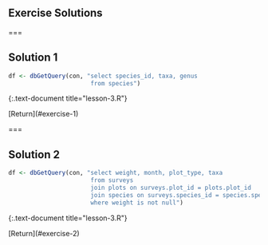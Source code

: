 ---
---

## Exercise Solutions

===

## Solution 1


~~~r
df <- dbGetQuery(con, "select species_id, taxa, genus
                       from species")
~~~
{:.text-document title="lesson-3.R"}

<aside class="notes" markdown="block">
[Return](#exercise-1)
</aside>

===

## Solution 2


~~~r
df <- dbGetQuery(con, "select weight, month, plot_type, taxa
                       from surveys
                       join plots on surveys.plot_id = plots.plot_id
                       join species on surveys.species_id = species.species_id
                       where weight is not null")
~~~
{:.text-document title="lesson-3.R"}

<aside class="notes" markdown="block">
[Return](#exercise-2)
</aside>












